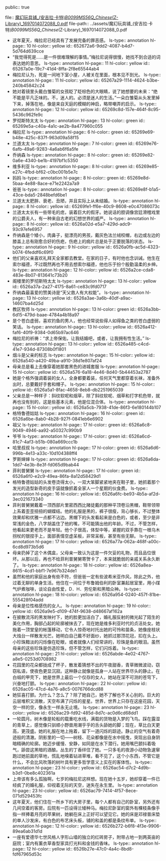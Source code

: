 public:: true

file:: [魔幻玩具铺_(安吉拉·卡特)_B0099MS56Q_Chinese_(Z-Library)_1697014072088_0.pdf](../assets/魔幻玩具铺_(安吉拉·卡特)_B0099MS56Q_Chinese_(Z-Library)_1697014072088_0.pdf)
file-path:: ../assets/魔幻玩具铺_(安吉拉·卡特)_B0099MS56Q_Chinese_(Z-Library)_1697014072088_0.pdf

- 这年夏天，梅拉尼已经具有了发展完备的罪恶感。
  ls-type:: annotation
  hl-page:: 10
  hl-color:: yellow
  id:: 652672a6-9dd2-4087-b4d7-5d764d639cce
- “我觉得死是……是⼀件很难理解的事情。”梅拉尼说得很慢，她找不到合适的词表达她的意思。
  ls-type:: annotation
  hl-page:: 11
  hl-color:: yellow
  id:: 65267a0e-19c7-41d4-8ffa-2f8e65544ab4
- 梅拉尼认为，死是⼀间地下室⼩屋，⼈被关在⾥⾯，根本⻅不到光。
  ls-type:: annotation
  hl-page:: 11
  hl-color:: yellow
  id:: 65267a29-1114-4624-b3be-240b45842c24
- 她对着镜⾥头戴⽩雏菊的⼥孩眨了眨棕⾊的⼤眼睛，说了她想要的未来：“绝不能是平凡乏味的。不，迷⼈的。必须是迷⼈的⽣活。”⼀朵⽩雏菊从头发⾥掉下来，掉落在地，像是来⾃天庭的模糊的神启，略带嘲弄的启⽰。
  ls-type:: annotation
  hl-page:: 12
  hl-color:: yellow
  id:: 65269c8d-157e-464f-8c95-5436c962fe9c
- 罗彻斯特太太
  ls-type:: annotation
  hl-page:: 13
  hl-color:: green
  id:: 65269e5a-c40a-4a1c-ae2b-8a477960c055
- 梅拉尼
  ls-type:: annotation
  hl-page:: 6
  hl-color:: green
  id:: 65269e69-b48e-425c-837f-963d09a58f15
- 兰道太太
  ls-type:: annotation
  hl-page:: 7
  hl-color:: green
  id:: 65269e76-6afb-49a6-9283-4a6ab6f6a5fe
- 乔纳森
  ls-type:: annotation
  hl-page:: 8
  hl-color:: green
  id:: 65269e82-0a6e-4340-be1b-4197bf1c5350
- 维多利亚
  ls-type:: annotation
  hl-page:: 8
  hl-color:: green
  id:: 65269e85-e27c-4fbd-bf62-c0bc001b5e7c
- 妈妈
  ls-type:: annotation
  hl-page:: 8
  hl-color:: green
  id:: 65269e8d-5baa-4e88-8ace-e71e2242a7a9
- 爸爸
  ls-type:: annotation
  hl-page:: 8
  hl-color:: green
  id:: 65269e8f-b1a5-43ce-bda5-2848befd6be1
- 兰道太太肥胖、衰⽼、丑陋，并且实际上从未结婚。
  ls-type:: annotation
  hl-page:: 8
  hl-color:: yellow
  id:: 65269fe1-ff6e-40c9-8608-e0c47086073c
- 兰道太太⻓有⼀些带⽑的痣，装着巨⼤的假⽛。她说话的腔调像宫廷滑稽戏⾥的公爵夫⼈，有⼀种来⾃古⽼的幻想世界的威严。
  ls-type:: annotation
  hl-page:: 8
  hl-color:: yellow
  id:: 6526a02d-e5a7-429d-adc9-93c97efe6957
- 乔纳森是个矮⼩，⾁鼻⼦，挺漂亮的男孩，戴灰⾊法兰绒校帽，右边或左边的膝盖上总有刚愈合好的伤疤，伤疤上的痂⽚总是处于正要脱落的状态。
  ls-type:: annotation
  hl-page:: 9
  hl-color:: yellow
  id:: 6526a0fb-ac5d-4323-b074-6feddf6c69f0
- 他们的⽗亲喜欢礼拜天全家都去教堂。在家的⽇⼦，有时他也念训诫。他⽣在索尔福德，不过既然再也不⽤去想索尔福德，他也乐于扮个殷勤温柔的乡绅。
  ls-type:: annotation
  hl-page:: 12
  hl-color:: yellow
  id:: 6526a2ce-cda8-483e-8b07-813641c73b20
- 阁楼⾥的罗彻斯特太太
  ls-type:: annotation
  hl-page:: 13
  hl-color:: yellow
  id:: 6526a37a-2a27-4175-8a61-ce83c9fd0717
- 乔纳森最喜爱的赞美诗是“天⽗救⼈有⼤权能”。
  ls-type:: annotation
  hl-page:: 13
  hl-color:: yellow
  id:: 6526a3ae-3a6b-40df-a9ac-14607ba4d25d
- 教区牧师
  ls-type:: annotation
  hl-page:: 13
  hl-color:: green
  id:: 6526a3bb-6d15-479d-baae-4784a4b18a97
- 是个苍⽩虚弱，喜欢钓⻥的男⼈，他也经常说些得⼈如得⻥之类的苍⽩虚弱的笑话。
  ls-type:: annotation
  hl-page:: 13
  hl-color:: yellow
  id:: 6526a412-faf6-40f9-9384-0d65b97ac646
- 梅拉尼的祈祷：“求上帝保佑，让我结婚吧，或者，让我拥有性⽣活。”
  ls-type:: annotation
  hl-page:: 13
  hl-color:: yellow
  id:: 6526a485-c4cd-41e7-934d-87308b0f1801
- 烟⽃是⽗亲的标志
  ls-type:: annotation
  hl-page:: 15
  hl-color:: yellow
  id:: 6526a540-a420-49ba-a910-38d1e807af24
- ⺟亲总是看上去像穿着她那套⿊⾊的进城套服
  ls-type:: annotation
  hl-page:: 15
  hl-color:: yellow
  id:: 6526a576-6a18-4e46-8d40-5b44453a2787
- 她是个格外强调着装的⼥⼈，全⾝都要着装，任何天⽓⾥都穿着⻓袜，准备外出时，总要戴好⼿套和帽⼦。
  ls-type:: annotation
  hl-page:: 15
  hl-color:: yellow
  id:: 6526a5a1-8fac-4658-8eb8-db2251965039
- ⽗亲总是⼀种样⼦：斜纹软呢和烟草，除了斜纹软呢、烟草和打字机⾊带，就再也没有别的，这是些基本元素，他是位混合体。
  ls-type:: annotation
  hl-page:: 15
  hl-color:: yellow
  id:: 6526a5cb-7938-41de-86f3-6e180144b107
- 格特鲁德姑姑
  ls-type:: annotation
  hl-page:: 16
  hl-color:: green
  id:: 6526a6be-8ab0-4b28-927f-0841eb6e6902
- 祖⽗
  ls-type:: annotation
  hl-page:: 17
  hl-color:: green
  id:: 6526a6c8-9049-4946-aa92-a50327c990b9
- 爷爷
  ls-type:: annotation
  hl-page:: 17
  hl-color:: green
  id:: 6526a6cd-81c7-4af3-b51b-080a669ccc1b
- 哈⾥叔叔
  ls-type:: annotation
  hl-page:: 17
  hl-color:: green
  id:: 6526a6d6-996b-4e13-a33c-10d104388ff4
- 罗斯婶婶
  ls-type:: annotation
  hl-page:: 17
  hl-color:: green
  id:: 6526a6da-1dd7-4e3b-8e3f-fd065d9bab44
- 菲利普舅舅
  ls-type:: annotation
  hl-page:: 17
  hl-color:: green
  id:: 6526a6f0-e2c9-49ea-86fa-8a12d58429d1
- 格特鲁德姑姑的头发卷烫得太⼩，⼀双⼤笨脚紧紧地夹在鞋⼦⾥，她抓着那个发光的造型新奇的⽪⼿袋就像抓着全家⼈⼀个星期的伙⻝费。
  ls-type:: annotation
  hl-page:: 16
  hl-color:: yellow
  id:: 6526a6fc-be93-4b5a-af2d-3ec021673340
- 菲利普舅舅戴着⼀顶西部⽚⾥密西西⽐赌徒戴的那种平顶卷沿⿊帽，鞋带领带上系着歪歪扭扭的蝴蝶结。他的礼服是⿊的，裤⼦很瘦，背⼼够⻓，不过整体效果却和优雅⼀点都不沾边。⿊帽下的头发看起来是⽩⾊的，或者，⾄少是⾮常浅的⾦⾊，⼋字胡盖住了他的嘴，不可能猜出他的年龄。不过，不管怎样，他看起来更⽼⽽不是年轻。他个⼦很⾼，体型中等，紧握的双⼿靠在⼀根乌⽊拐杖的银捏⼿上，⾯部表情空虚呆板，⾮常呆板，甚⾄有些⽆聊。
  ls-type:: annotation
  hl-page:: 17
  hl-color:: yellow
  id:: 6526a77a-062a-468f-a00c-6cd8d973b5d6
- ⺟亲扔掉了这个⽊偶盒，⽗⺟亲⼀致认为这是⼀件⽋妥的礼物，⽽且品位很坏。从那以后，再也不给菲利普舅舅寄贺卡了，本来就脆弱的亲戚关系永久断了。
  ls-type:: annotation
  hl-page:: 18
  hl-color:: yellow
  id:: 6526a8ea-8615-4cd1-bbf1-7e967b324de1
- 虽然和他的家庭出⾝有些不符，但爸爸⼀定有些波希⽶亚作⻛，除此之外，他过着⽆聊的单⾝⽣活。他住在⼀间位于布鲁姆伯利的卧室兼起居室⾥，⽤⼩煤⽓炉煮咖啡，谈论⾃由性爱，D．H．劳伦斯和⿊暗众神。
  ls-type:: annotation
  hl-page:: 18
  hl-color:: yellow
  id:: 6526a954-0240-457f-81be-555428f04add
- ⺟亲是位性格感伤的⼥⼈。
  ls-type:: annotation
  hl-page:: 19
  hl-color:: yellow
  id:: 6526a9e5-d109-474f-9638-d48667af162a
- 在披散流泻的⿊发映衬下，她的脸更加洁⽩了，婚礼服反射的微光起了陌⽣的美化作⽤，胸部凸起的轮廓被抹去了，现在她是维多利亚时代的贞洁处⼥。她拖着⼀顶堂皇的帐篷移动，它令⼈惊奇地衬托出她的可怜和苗条，她像座枝状⼤烛台⼀样散发光芒。她明⽩⾃⼰戴不好⾯纱，她抓过那顶花冠，扣在头上。⼩珍珠黯淡的闪烁像在眨眼，或者就像⼈们经常讲的，珍珠是⻥的眼泪。虽然⺟亲的这些珍珠是仿造珍珠，但不管怎样，它们闪烁着。
  ls-type:: annotation
  hl-page:: 21
  hl-color:: yellow
  id:: 6526abde-4e02-4767-a8e5-0253d0708982
- 花园⾥的花朵都拢成了杯⼦，散发着猜想不出的午夜甜⾹，⻘草微微波动，窃窃私语，使夜⾊更显沉寂。这种静⽌就像是孤⾝⼀⼈站在世界尽头的静⽌。在⽩缎的甲壳下，她是世界上最后⼀个仅存的⼥⼈，她站在深不可测的苍穹下，兴奋地打颤。
  ls-type:: annotation
  hl-page:: 22
  hl-color:: yellow
  id:: 6526ac05-47cd-4a76-a8c5-0076766dcd88
- 她狂喜打颤。为什么？怎么了？除了她⾃⼰，她不了解也不关⼼别的。巨⼤的云层堆积⼜消散，天空布满了闪烁的星星。世界，世界上只存在这座花园，天空⼀样的空，像永⽣⼀样永⽆⽌境。
  ls-type:: annotation
  hl-page:: 23
  hl-color:: yellow
  id:: 6526ac29-fd92-485d-8d7c-ac0d6cd68dd1
- ⼀轮圆⽉。树⽊像是轮船的载重吃⽔线，满载的货物是⼊梦的⻜⻦。踩在露湿的⻘草上，感觉像只驯顺⼩野兽⽤潮乎乎的⾆头舔她的脚；现在，草⽐⽩天更⾼，更茂盛。她的礼服在地上拖着，留下⼀道闪烁的踪迹。静⽌的空⽓有着奇迹般的清澈。阴影⾥的⼀切——树枝、花朵都像是在⽔中摇曳，突现出⾃⾝阴暗精确的轮廓。她迈步缓慢、安静，如同是在⽔下潜⾏。她⽤嘴巴颤抖着吸⽓，舔尝这⿊暗的酒酿。丛⽣的丁⾹绊住了她。⼀只多⽑的夜游⼩动物急速窜跑过她前⾯的草地，慌乱地嗅着钻进草堆，看不⻅了，这个⼩东西，不管它是什么，不会⽐⻛吹落的树叶具有更多哲学意义上实在的客体性。
  ls-type:: annotation
  hl-page:: 23
  hl-color:: yellow
  id:: 6526ac54-d7c2-4d9b-b3d1-0be8c402361a
- 上帝该有多么孤独啊，七岁的梅拉尼这样想。现在她⼗五岁，她却穿着⼀件已经疯了的婚礼服，仰视着⽆际的天空，迷失在永⽣⾥。
  ls-type:: annotation
  hl-page:: 23
  hl-color:: yellow
  id:: 6526ac79-7414-4f57-8ece-071d529453fc
- 这年夏天，他们住在⼀所乡下的⼤房⼦⾥，每个⼈都有⾃⼰的卧室，另外还有⼏间空着的客房。后院有⼀匹设得兰矮种⻢。梅拉尼卧室的窗外有棵枝条像⼿指⼀样捧着⽉亮的苹果树，她躺在床上正好可以望⻅它。她的床是邓禄普床垫的单⼈沙发床，有⽩⾊的布艺床头板，铺的和盖的都是条纹布单。
  ls-type:: annotation
  hl-page:: 12
  hl-color:: yellow
  id:: 6526b272-b6f8-4f3e-9906-89ea6ab31d1d
- ⼀座有爱德华七世⻛格⼈字形⼭墙的独⽴的红砖房⼦，附带占地⼀到两英亩的庭院；室内有薰⾐草⾹型家具打光料和⾦钱的⾹味。
  ls-type:: annotation
  hl-page:: 12
  hl-color:: yellow
  id:: 6526b27e-47c0-4a4c-8bd8-fdf67965d53c
